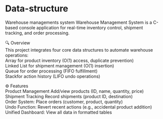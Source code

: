 # Data-structure
Warehouse managements system
Warehouse Management System is a C-based console application for real-time inventory control, shipment tracking, and order processing.

🔍 Overview  
This project integrates four core data structures to automate warehouse operations:  
Array for product inventory (O(1) access, duplicate prevention)  
Linked List for shipment management (O(1) insertion)  
Queue for order processing (FIFO fulfillment)  
Stackfor action history (LIFO undo operations)  

⚙️ Features  
Product Management Add/view products (ID, name, quantity, price)  
Shipment Tracking  Record shipments (product ID, destination)  
Order System: Place orders (customer, product, quantity)  
Undo Function: Revert recent actions (e.g., accidental product addition)  
Unified Dashboard: View all data in formatted tables  

